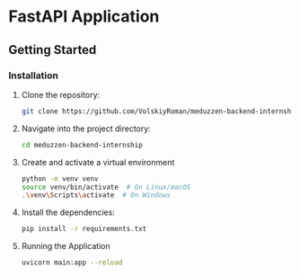 # FastAPI Application

## Getting Started

### Installation

1. Clone the repository:

   ```bash
   git clone https://github.com/VolskiyRoman/meduzzen-backend-internship
   
2. Navigate into the project directory:
    ```bash
   cd meduzzen-backend-internship
   
3. Create and activate a virtual environment
    ```bash
    python -m venv venv
    source venv/bin/activate  # On Linux/macOS
    .\venv\Scripts\activate  # On Windows

4. Install the dependencies:
    ```bash
   pip install -r requirements.txt
   
5. Running the Application
   ```bash
   uvicorn main:app --reload
